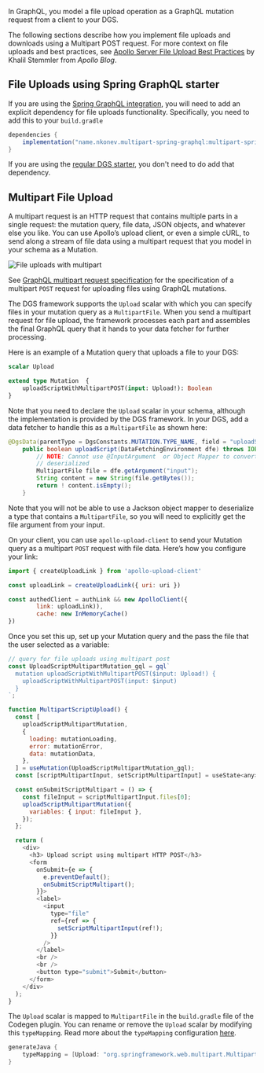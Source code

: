 
In GraphQL, you model a file upload operation as a GraphQL mutation request from a client to your DGS.

The following sections describe how you implement file uploads and downloads using a Multipart POST request.
For more context on file uploads and best practices, see [Apollo Server File Upload Best Practices](https://www.apollographql.com/blog/file-upload-best-practices) by Khalil Stemmler from *Apollo Blog*.
    

## File Uploads using Spring GraphQL starter
If you are using the [Spring GraphQL integration](../spring-graphql-integration.md), you will need to add an explicit dependency for file uploads functionality.
Specifically, you need to add this to your `build.gradle`

```groovy
dependencies {
    implementation("name.nkonev.multipart-spring-graphql:multipart-spring-graphql:version")
}
```

If you are using the [regular DGS starter](../index.md#adding-the-dgs-framework-dependency-with-spring-for-graphql), you don't need to do add that dependency.

## Multipart File Upload

A multipart request is an HTTP request that contains multiple parts in a single request: the mutation query, file data, JSON objects, and whatever else you like.
You can use Apollo’s upload client, or even a simple cURL, to send along a stream of file data using a multipart request that you model in your schema as a Mutation.

![File uploads with multipart](../images/file-upload-multipart.png#center)


See [GraphQL multipart request specification](https://github.com/jaydenseric/graphql-multipart-request-spec) for the specification of a multipart `POST` request for uploading files using GraphQL mutations.

The DGS framework supports the `Upload` scalar with which you can specify files in your mutation query as a `MultipartFile`.
When you send a multipart request for file upload, the framework processes each part and assembles the final GraphQL query that it hands to your data fetcher for further processing.


Here is an example of a Mutation query that uploads a file to your DGS:

```graphql
scalar Upload

extend type Mutation  {
    uploadScriptWithMultipartPOST(input: Upload!): Boolean
}
```

Note that you need to declare the `Upload` scalar in your schema, although the implementation is provided by the DGS framework.
In your DGS, add a data fetcher to handle this as a `MultipartFile` as shown here:

```java
@DgsData(parentType = DgsConstants.MUTATION.TYPE_NAME, field = "uploadScriptWithMultipartPOST")
    public boolean uploadScript(DataFetchingEnvironment dfe) throws IOException {
        // NOTE: Cannot use @InputArgument  or Object Mapper to convert to class, because MultipartFile cannot be
        // deserialized
        MultipartFile file = dfe.getArgument("input");
        String content = new String(file.getBytes());
        return ! content.isEmpty();
    }

```

Note that you will not be able to use a Jackson object mapper to deserialize a type that contains a `MultipartFile`, so you will need to explicitly get the file argument from your input.

On your client, you can use `apollo-upload-client` to send your Mutation query as a multipart `POST` request with file data.
Here’s how you configure your link:

```javascript
import { createUploadLink } from 'apollo-upload-client'

const uploadLink = createUploadLink({ uri: uri })

const authedClient = authLink && new ApolloClient({
        link: uploadLink)),
        cache: new InMemoryCache()
})
```

Once you set this up, set up your Mutation query and the pass the file that the user selected as a variable:

```javascript
// query for file uploads using multipart post
const UploadScriptMultipartMutation_gql = gql`
  mutation uploadScriptWithMultipartPOST($input: Upload!) {
    uploadScriptWithMultipartPOST(input: $input)
  }
`;

function MultipartScriptUpload() {
  const [
    uploadScriptMultipartMutation,
    {
      loading: mutationLoading,
      error: mutationError,
      data: mutationData,
    },
  ] = useMutation(UploadScriptMultipartMutation_gql);
  const [scriptMultipartInput, setScriptMultipartInput] = useState<any>();

  const onSubmitScriptMultipart = () => {
    const fileInput = scriptMultipartInput.files[0];
    uploadScriptMultipartMutation({
      variables: { input: fileInput },
    });
  };

  return (
    <div>
      <h3> Upload script using multipart HTTP POST</h3>
      <form
        onSubmit={e => {
          e.preventDefault();
          onSubmitScriptMultipart();
        }}>
        <label>
          <input
            type="file"
            ref={ref => {
              setScriptMultipartInput(ref!);
            }}
          />
        </label>
        <br />
        <br />
        <button type="submit">Submit</button>
      </form>
    </div>
  );
}
```

The `Upload` scalar is mapped to `MultipartFile` in the ```build.gradle``` file of the Codegen plugin. You can rename or remove the `Upload` scalar by modifying this `typeMapping`. Read more about the `typeMapping` configuration [here](https://netflix.github.io/dgs/generating-code-from-schema/#mapping-existing-types).
```groovy
generateJava {
    typeMapping = [Upload: "org.springframework.web.multipart.MultipartFile"]
}
```

